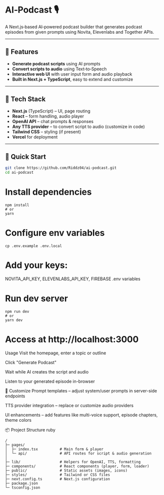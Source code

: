 # AI‑Podcast 🎙️

A Next.js‑based AI‑powered podcast builder that generates podcast episodes from given prompts using Novita, Elevenlabs and Together APIs.

---

## 📂 Features

- **Generate podcast scripts** using AI prompts  
- **Convert scripts to audio** using Text‑to‑Speech  
- **Interactive web UI** with user input form and audio playback  
- **Built in Next.js + TypeScript**, easy to extend and customize

---

## 🧰 Tech Stack

- **Next.js** (TypeScript) – UI, page routing  
- **React** – form handling, audio player  
- **OpenAI API** – chat prompts & responses  
- **Any TTS provider** – to convert script to audio (customize in code)  
- **Tailwind CSS** – styling (if present)  
- **Vercel** for deployment

---

## 🚀 Quick Start

```bash
git clone https://github.com/Riddz04/ai-podcast.git
cd ai-podcast
```
# Install dependencies
```
npm install
# or
yarn
```

# Configure env variables
```
cp .env.example .env.local
```
# Add your keys:
NOVITA_API_KEY,
ELEVENLABS_API_KEY,
FIREBASE .env variables

# Run dev server
```
npm run dev
# or
yarn dev
```
# Access at http://localhost:3000
Usage
Visit the homepage, enter a topic or outline

Click "Generate Podcast"

Wait while AI creates the script and audio

Listen to your generated episode in-browser

🧩 Customize
Prompt templates – adjust system/user prompts in server-side endpoints

TTS provider integration – replace or customize audio providers

UI enhancements – add features like multi-voice support, episode chapters, theme colors

📦 Project Structure
ruby
```
/
├─ pages/
│  ├─ index.tsx          # Main form & player
│  └─ api/               # API routes for script & audio generation
│
├─ lib/                  # Helpers for OpenAI, TTS, formatting
├─ components/           # React components (player, form, loader)
├─ public/               # Static assets (images, icons)
├─ styles/               # Tailwind or CSS files
├─ next.config.ts        # Next.js configuration
├─ package.json
└─ tsconfig.json
```
